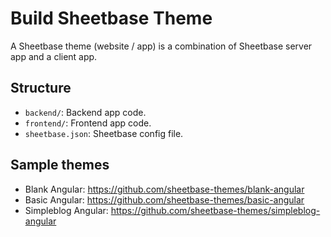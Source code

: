 # Build Sheetbase Theme

A Sheetbase theme (website / app) is a combination of Sheetbase server app and a client app.

## Structure

- `backend/`: Backend app code.
- `frontend/`: Frontend app code.
- `sheetbase.json`: Sheetbase config file.

## Sample themes

- Blank Angular: <https://github.com/sheetbase-themes/blank-angular>
- Basic Angular: <https://github.com/sheetbase-themes/basic-angular>
- Simpleblog Angular: <https://github.com/sheetbase-themes/simpleblog-angular>